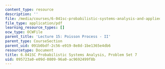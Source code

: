 ```yaml
---
content_type: resource
description: ''
file: /media/courses/6-041sc-probabilistic-systems-analysis-and-applied-probability-fall-2013/095723a0e09d080996a0ac9692499f8b_MIT6_041SCF13_assn07.pdf
file_type: application/pdf
learning_resource_types: []
ocw_type: OCWFile
parent_title: 'Lecture 15: Poisson Process - II'
parent_type: CourseSection
parent_uid: 091b0bdf-2c56-e919-8e8d-1be1365e4db6
resourcetype: Document
title: 6.041SC Probabilistic Systems Analysis, Problem Set 7
uid: 095723a0-e09d-0809-96a0-ac9692499f8b
---
```

